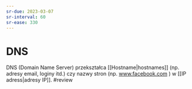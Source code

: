 ```yaml
---
sr-due: 2023-03-07
sr-interval: 60
sr-ease: 330
---
```


# DNS
DNS (Domain Name Server) przekształca [[Hostname|hostnames]] (np. adresy email, loginy itd.) czy nazwy stron (np. www.facebook.com ) w [[IP adress|adresy IP]].
#review